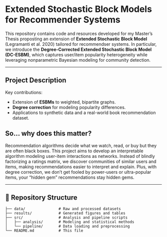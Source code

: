 # Extended Stochastic Block Models for Recommender Systems

This repository contains code and resources developed for my Master’s Thesis proposting an extension of **Extended Stochastic Block Model** (Legramanti et al. 2020) tailored for recommendser systems. In particular, we introduce the **Degree-Corrected Extended Stochastic Block Model (DC-ESBM)**, which captures user/item popularity heterogeneity while leveraging nonparametric Bayesian modeling for community detection.

---
## Project Description
Key contributions:
- Extension of **ESBMs** to weighted, bipartite graphs.
- **Degree correction** for modeling popularity differences.
- Applications to synthetic data and a real-world book recommendation dataset.

## So... why does this matter? 
Recommendation algorithms decide what we watch, read, or buy but they are often black boxes. This project aims to develop an interpretable algorithm modeling user-item interactions as networks. Instead of blindly factorizing a ratings matrix, we discover communities of similar users and items, making recommendations easier to interpret and explain. Plus, with degree correction, we don’t get fooled by power-users or ultra-popular items, your “hidden gem” recommendations stay hidden gems.

---

## 📂 Repository Structure

```text
├── data/               # Raw and processed datasets
├── results/            # Generated figures and tables
├── src/                # Analysis and pipeline scripts
│   ├── analysis/       # Modeling and statistical methods
│   └── pipeline/       # Data loading and preprocessing
└── README.md           # This file
